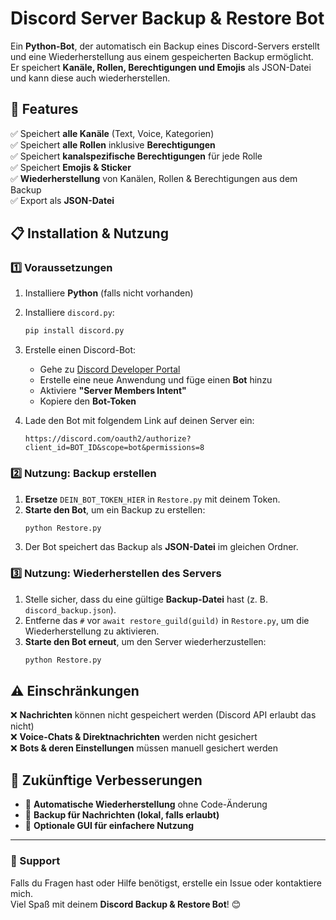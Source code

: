 # Discord Server Backup & Restore Bot

Ein **Python-Bot**, der automatisch ein Backup eines Discord-Servers erstellt und eine Wiederherstellung aus einem gespeicherten Backup ermöglicht.  
Er speichert **Kanäle, Rollen, Berechtigungen und Emojis** als JSON-Datei und kann diese auch wiederherstellen.

## 📌 Features
✅ Speichert **alle Kanäle** (Text, Voice, Kategorien)  
✅ Speichert **alle Rollen** inklusive **Berechtigungen**  
✅ Speichert **kanalspezifische Berechtigungen** für jede Rolle  
✅ Speichert **Emojis & Sticker**  
✅ **Wiederherstellung** von Kanälen, Rollen & Berechtigungen aus dem Backup  
✅ Export als **JSON-Datei**  

## 📋 Installation & Nutzung

### 1️⃣ Voraussetzungen
1. Installiere **Python** (falls nicht vorhanden)  
2. Installiere `discord.py`:
   ```bash
   pip install discord.py
   ```
3. Erstelle einen Discord-Bot:
   - Gehe zu [Discord Developer Portal](https://discord.com/developers/applications)
   - Erstelle eine neue Anwendung und füge einen **Bot** hinzu
   - Aktiviere **"Server Members Intent"**  
   - Kopiere den **Bot-Token**  

4. Lade den Bot mit folgendem Link auf deinen Server ein:
   ```
   https://discord.com/oauth2/authorize?client_id=BOT_ID&scope=bot&permissions=8
   ```

### 2️⃣ Nutzung: Backup erstellen
1. **Ersetze** `DEIN_BOT_TOKEN_HIER` in `Restore.py` mit deinem Token.  
2. **Starte den Bot**, um ein Backup zu erstellen:
   ```bash
   python Restore.py
   ```
3. Der Bot speichert das Backup als **JSON-Datei** im gleichen Ordner.

### 3️⃣ Nutzung: Wiederherstellen des Servers
1. Stelle sicher, dass du eine gültige **Backup-Datei** hast (z. B. `discord_backup.json`).  
2. Entferne das `#` vor `await restore_guild(guild)` in `Restore.py`, um die Wiederherstellung zu aktivieren.  
3. **Starte den Bot erneut**, um den Server wiederherzustellen:
   ```bash
   python Restore.py
   ```

## ⚠️ Einschränkungen
❌ **Nachrichten** können nicht gespeichert werden (Discord API erlaubt das nicht)  
❌ **Voice-Chats & Direktnachrichten** werden nicht gesichert  
❌ **Bots & deren Einstellungen** müssen manuell gesichert werden  

## 🔄 Zukünftige Verbesserungen
- 🔹 **Automatische Wiederherstellung** ohne Code-Änderung  
- 🔹 **Backup für Nachrichten (lokal, falls erlaubt)**  
- 🔹 **Optionale GUI für einfachere Nutzung**  

---

### 📧 Support
Falls du Fragen hast oder Hilfe benötigst, erstelle ein Issue oder kontaktiere mich.  
Viel Spaß mit deinem **Discord Backup & Restore Bot**! 😊

